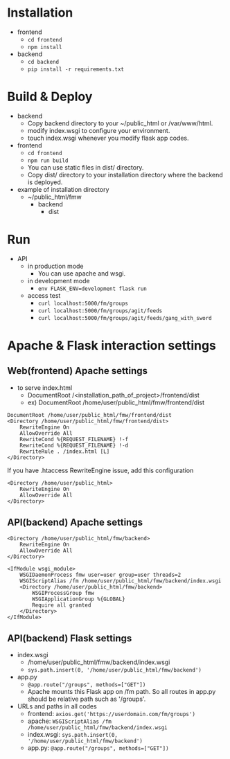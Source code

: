 # Installation
* frontend
  * `cd frontend`
  * `npm install`
* backend
  * `cd backend`
  * `pip install -r requirements.txt`

# Build & Deploy
* backend
  * Copy backend directory to your ~/public_html or /var/www/html.
  * modify index.wsgi to configure your environment.
  * touch index.wsgi whenever you modify flask app codes.
* frontend
  * `cd frontend`
  * `npm run build`
  * You can use static files in dist/ directory.
  * Copy dist/ directory to your installation directory where the backend is deployed.
* example of installation directory
  * ~/public_html/fmw
    * backend
      * dist

# Run
* API
  * in production mode
    * You can use apache and wsgi.
  * in development mode
    * `env FLASK_ENV=development flask run`
  * access test
    * `curl localhost:5000/fm/groups`
    * `curl localhost:5000/fm/groups/agit/feeds`
    * `curl localhost:5000/fm/groups/agit/feeds/gang_with_sword`

# Apache & Flask interaction settings
## Web(frontend) Apache settings
* to serve index.html
  * DocumentRoot /<installation_path_of_project>/frontend/dist
  * ex) DocumentRoot /home/user/public_html/fmw/frontend/dist
```
DocumentRoot /home/user/public_html/fmw/frontend/dist
<Directory /home/user/public_html/fmw/frontend/dist>
    RewriteEngine On
    AllowOverride All
    RewriteCond %{REQUEST_FILENAME} !-f
    RewriteCond %{REQUEST_FILENAME} !-d
    RewriteRule . /index.html [L]
</Directory>
```

If you have .htaccess RewriteEngine issue, add this configuration
```
<Directory /home/user/public_html>
    RewriteEngine On
    AllowOverride All
</Directory>
``` 

## API(backend) Apache settings
```
<Directory /home/user/public_html/fmw/backend>
    RewriteEngine On
    AllowOverride All
</Directory>

<IfModule wsgi_module>
    WSGIDaemonProcess fmw user=user group=user threads=2
    WSGIScriptAlias /fm /home/user/public_html/fmw/backend/index.wsgi
    <Directory /home/user/public_html/fmw/backend>
        WSGIProcessGroup fmw
        WSGIApplicationGroup %{GLOBAL}
        Require all granted
    </Directory>
</IfModule>
```

## API(backend) Flask settings
* index.wsgi
  * /home/user/public_html/fmw/backend/index.wsgi
  * `sys.path.insert(0, '/home/user/public_html/fmw/backend')`
* app.py
  * `@app.route("/groups", methods=["GET"])`
  * Apache mounts this Flask app on /fm path. So all routes in app.py should be relative path such as '/groups'.
* URLs and paths in all codes
  * frontend: `axios.get('https://userdomain.com/fm/groups')`
  * apache: `WSGIScriptAlias /fm /home/user/public_html/fmw/backend/index.wsgi`
  * index.wsgi: `sys.path.insert(0, '/home/user/public_html/fmw/backend')`
  * app.py: `@app.route("/groups", methods=["GET"])`
